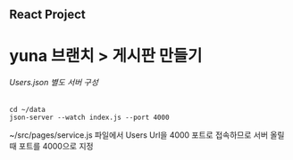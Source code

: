 ## React Project
# yuna 브랜치 > 게시판 만들기 
  
  
###### Users.json 별도 서버 구성
```
cd ~/data  
json-server --watch index.js --port 4000  
```
~/src/pages/service.js 파일에서 Users Url을 4000 포트로 접속하므로 서버 올릴때 포트를 4000으로 지정


